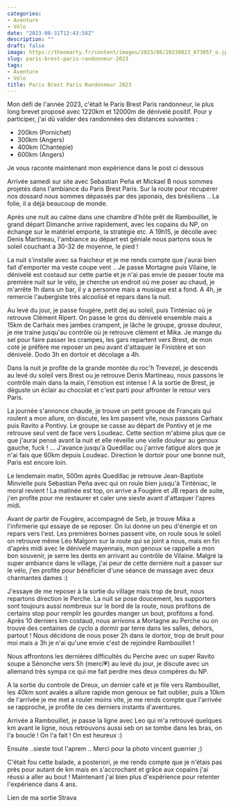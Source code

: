 ```yaml
---
categories:
- Aventure
- Vélo
date: "2023-08-31T12:43:58Z"
description: ""
draft: false
image: https://theomarty.fr/content/images/2023/08/20230823_073057_o.jpg
slug: paris-brest-paris-randonneur-2023
tags:
- Aventure
- Vélo
title: Paris Brest Paris Randonneur 2023
---
```



Mon défi de l'année 2023, c'était le Paris Brest Paris randonneur, le plus long brevet proposé avec 1220km et 12000m de dénivelé positif. Pour y participer, j'ai dû valider des randonnées des distances suivantes :

 * 200km (Pornichet)
 * 300km (Angers)
 * 400km (Chantepie)
 * 600km (Angers)

Je vous raconte maintenant mon expérience dans le post ci dessous

Arrivée samedi sur site avec Sebastian Peña et Mickael B nous sommes projetés dans l'ambiance du Paris Brest Paris. Sur la route pour récupérer nos dossard nous sommes dépassés par des japonais, des brésiliens .. La folie, il a déjà beaucoup de monde.

Après une nuit au calme dans une chambre d'hôte prêt de Rambouillet, le grand départ Dimanche arrive rapidement, avec les copains du NP, on échange sur le matériel emporté, la stratégie etc. A 19h15, je décolle avec Denis Martineau, l'ambiance au départ est géniale nous partons sous le soleil couchant a 30-32 de moyenne, le pied !

La nuit s'installe avec sa fraicheur et je me rends compte que j'aurai bien fait d'emporter ma veste coupe vent .. Je passe Mortagne puis Vilaine, le dénivelé est costaud sur cette partie et je n'ai pas envie de passer toute ma première nuit sur le vélo, je cherche un endroit où me poser au chaud, je m'arrête 1h dans un bar, il y a personne mais a musique est a fond. A 4h, je remercie l'aubergiste très alcoolisé et repars dans la nuit.

Au levé du jour, je passe fougère, petit dej au soleil, puis Tinténiac où je retrouve Clément Ripert. On passe le gros du dénivelé ensemble mais a 15km de Carhaix mes jambes crampent, je lâche le groupe, grosse douleur, je me traine jusqu'au contrôle où je retrouve clément et Mika. Je mange du sel pour faire passer les crampes, les gars repartent vers Brest, de mon coté je préfère me reposer un peu avant d'attaquer le Finistère et son dénivelé. Dodo 3h en dortoir et décolage a 4h.

Dans la nuit je profite de la grande montée du roc'h Trevezel, je descends au levé du soleil vers Brest ou je retrouve Denis Martineau, nous passons le contrôle main dans la main, l'émotion est intense ! A la sortie de Brest, je déguste un éclair au chocolat et c'est parti pour affronter le retour vers Paris.

La journée s'annonce chaude, je trouve un petit groupe de Français qui roulent a mon allure, on discute, les km passent vite, nous passons Carhaix puis Ravito a Pontivy. Le groupe se casse au départ de Pontivy et je me retrouve seul vent de face vers Loudeac. Cette section m'abime plus que ce que j'aurai pensé avant la nuit et elle réveille une vielle douleur au genoux gauche, fuck ! ... J'avance jusqu'à Quedillac ou j'arrive fatigué alors que je n'ai fais que 60km depuis Loudeac. Direction le dortoir pour une bonne nuit, Paris est encore loin.

Le lendemain matin, 500m après Quedillac je retrouve Jean-Baptiste Minvielle puis Sebastian Peña avec qui on roule bien jusqu'à Tinténiac, le moral revient ! La matinée est top, on arrive a Fougère et JB repars de suite, j'en profite pour me restaurer et caler une sieste avant d'attaquer l'apres midi.

Avant de partir de Fougère, accompagné de Seb, je trouve Mika a l'infirmerie qui essaye de se reposer. On lui donne un peu d'énergie et on repars vers l'est. Les premières bornes passent vite, on roule sous le soleil on retrouve même Léo Malgorn sur la route qui se joint a nous, mais en fin d'après midi avec le dénivelé mayennais, mon genoux se rappelle a mon bon souvenir, je serre les dents en arrivant au contrôle de Vilaine. Malgré la super ambiance dans le village, j'ai peur de cette dernière nuit a passer sur le vélo, j'en profite pour bénéficier d'une séance de massage avec deux charmantes dames :)

J'essaye de me reposer à la sortie du village mais trop de bruit, nous repartons direction le Perche. La nuit se pose doucement, les supporters sont toujours aussi nombreux sur le bord de la route, nous profitons de certains stop pour remplir les gourdes manger un bout, profitons a fond. Après 10 derniers km costaud, nous arrivons a Mortagne au Perche ou on trouve des centaines de cyclo a dormir par terre dans les salles, dehors, partout ! Nous décidons de nous poser 2h dans le dortoir, trop de bruit pour moi mais a 3h je n'ai qu'une envie c'est de rejoindre Rambouillet !

Nous affrontons les dernières difficultés du Perche avec un super Ravito soupe a Sénonche vers 5h (merci💗) au levé du jour, je discute avec un allemand très sympa ce qui me fait perdre mes deux compères du NP.

A la sortie du controle de Dreux, un dernier café et je file vers Rambouillet, les 40km sont avalés a allure rapide mon genoux se fait oublier, puis a 10km de l'arrivée je me met a rouler moins vite, je me rends compte que l'arrivée se rapproche, je profite de ces derniers instants d'aventures.

Arrivée a Rambouillet, je passe la ligne avec Leo qui m'a retrouvé quelques km avant le ligne, nous retrouvons aussi seb on se tombe dans les bras, on l'a bouclé ! On l'a fait ! On est heureux :)

Ensuite ..sieste tout l'aprem .. Merci pour la photo vincent guerrier ;)

C'était fou cette balade, a posteriori, je me rends compte que je n'étais pas près pour autant de km mais en s'accrochant et grâce aux copains j'ai réussi a aller au bout ! Maintenant j'ai bien plus d'expérience pour retenter l'expérience dans 4 ans.

Lien de ma sortie Strava
